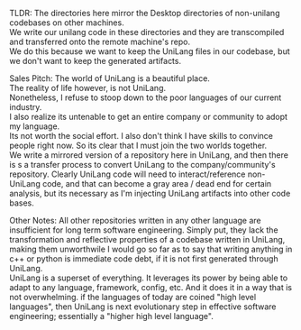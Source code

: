 TLDR:
The directories here mirror the Desktop directories of non-unilang codebases on other machines.  
We write our unilang code in these directories and they are transcompiled and transferred onto the remote machine's repo.  
We do this because we want to keep the UniLang files in our codebase, but we don't want to keep the generated artifacts.

Sales Pitch:
The world of UniLang is a beautiful place.  
The reality of life however, is not UniLang.  
Nonetheless, I refuse to stoop down to the poor languages of our current industry.  
I also realize its untenable to get an entire company or community to adopt my language.  
Its not worth the social effort.  I also don't think I have skills to convince people right now.
So its clear that I must join the two worlds together.  
We write a mirrored version of a repository here in UniLang, and then there is s a transfer process
to convert UniLang to the company/community's repository.  Clearly UniLang code will need to interact/reference non-UniLang
code, and that can become a gray area / dead end for certain analysis, but its necessary as I'm injecting UniLang artifacts into other code bases.  

Other Notes:
All other repositories written in any other language are insufficient for long term software engineering.
Simply put, they lack the transformation and reflective properties of a codebase written in UniLang, making them unworthwile
I would go so far as to say that writing anything in c++ or python is immediate code debt, if it is not first generated through UniLang.  
UniLang is a superset of everything.  It leverages its power by being able to adapt to any language, framework, config, etc.
And it does it in a way that is not overwhelming.  if the languages of today are coined "high level languages", then UniLang is next
evolutionary step in effective software engineering; essentially a "higher high level language".
